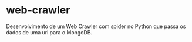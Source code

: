 # web-crawler
Desenvolvimento de um Web Crawler com spider no Python que passa os dados de uma url para o MongoDB.
